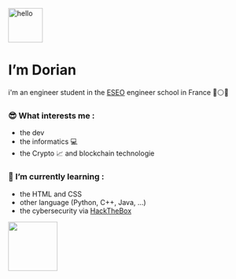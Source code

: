 <picture>
  <source media="(prefers-color-scheme: dark)" srcset="https://media4.giphy.com/media/4Z4FRLEzoSwivZP1SI/giphy.gif?cid=ecf05e47c09td67vy6nnrscpsshzl3l30qhgyqa535fwon6r&rid=giphy.gif&ct=s" width="70">
  <img alt="hello" src="https://media4.giphy.com/media/cA83pU35N68D2LcQX7/giphy.gif?cid=ecf05e47gf5v3zrskpfufq98m10o6j8o0154frkf3kzzuykd&rid=giphy.gif&ct=ts" width="70">
</picture>

 
# I’m Dorian 
i'm an engineer student in the [ESEO](http://eseo.fr) engineer school in France :large_blue_circle::white_circle::red_circle:

### :sunglasses: What interests me :
- the dev 
- the informatics :computer:
- the Crypto :chart_with_upwards_trend: and blockchain technologie
### 🌱 I’m currently learning :
- the HTML and CSS
- other language (Python, C++, Java, ...)
- the cybersecurity via [HackTheBox](http://hackthebox.com)

<img src="https://media3.giphy.com/media/xUOxeRP7tdqPm1M4CI/200w.webp?cid=ecf05e47q7maiff03kjybo93imm450g70dirgrl150gw2jaq&rid=200w.webp&ct=s" width="100">


<!---
dd6478/dd6478 is a ✨ special ✨ repository because its `README.md` (this file) appears on your GitHub profile.
You can click the Preview link to take a look at your changes.
--->
